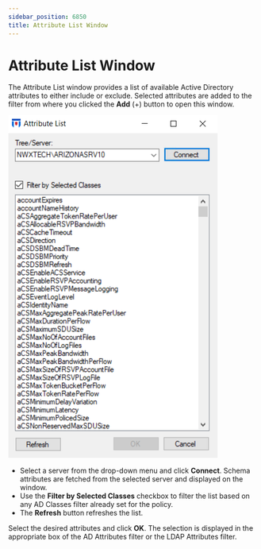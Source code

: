 ```yaml
---
sidebar_position: 6850
title: Attribute List Window
---
```


# Attribute List Window

The Attribute List window provides a list of available Active Directory attributes to either include or exclude. Selected attributes are added to the filter from where you clicked the **Add** (+) button to open this window.

![Attribute List Window](../../../../../../../../static/images/ThreatPrevention_7.5/Content/Resources/Images/ThreatPrevention/Policies/SelectionWindows/AttributeList.png "Attribute List Window")

* Select a server from the drop-down menu and click **Connect**. Schema attributes are fetched from the selected server and displayed on the window.
* Use the **Filter by Selected Classes** checkbox to filter the list based on any AD Classes filter already set for the policy.
* The **Refresh** button refreshes the list.

Select the desired attributes and click **OK**. The selection is displayed in the appropriate box of the AD Attributes filter or the LDAP Attributes filter.